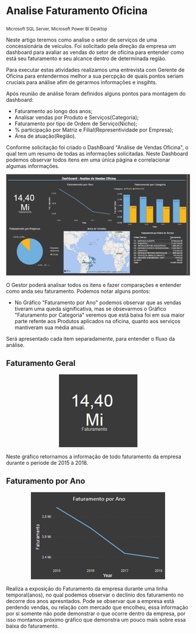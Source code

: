 # Analise Faturamento Oficina
<sub>Microsoft SQL Server, Microsoft Power BI Desktop</sub>

Neste artigo teremos como analise o setor de serviços de uma concessionária de veículos.
Foi solicitado pela direção da empresa um dashboard para avaliar as vendas do setor de oficina para entender como está seu faturamento e seu alcance dentro de determinada região.

Para executar estas atividades realizamos uma entrevista com Gerente de Oficina para entendermos melhor a sua percpção de quais pontos seriam cruciais para análise afim de gerarmos informações e insgihts.

Após reunião de análise foram definidos alguns pontos para montagem do dashboard:
* Faturamento ao longo dos anos;
* Analisar vendas por Produto e Serviços(Categoria);
* Faturamento por tipo de Ordem de Serviço(Nicho);
* % participação por Matriz e Filial(Representividade por Empresa);
* Área de atuação(Região).

Conforme solicitação foi criado o DashBoard "Análise de Vendas Oficina", o qual tem um resumo de todas as informações solicitadas. Neste Dashboard podemos observar todos itens em uma única página e correlacionar algumas informações.

<p align="center">
<img src="analise_geral.jpg">
</p>

O Gestor poderá analisar todos os itens e fazer comparações e entender como anda seu faturamento.
Podemos notar alguns pontos:
* No Gráfico "Faturamento por Ano" podemos observar que as vendas tiveram uma queda significativa, mas se obsevarmos o Gráfico "Faturamento por Categoria" veremos que está baixa foi em sua maior parte refente aos Produtos aplicados na oficina, quanto aos serviços mantiveram sua média anual.

Será apresentado cada item separadamente, para entender o fluxo da análise.

## Faturamento Geral

<p align="center">
<img src="faturamento.jpg">
</p>

Neste gráfico retornamos a informação de todo faturamento da empresa durante o periode de 2015 à 2018.

## Faturamento por Ano

<p align="center">
<img src="faturamento_ano.jpg">
</p>

Realiza a exposição do Faturamento da empresa durante uma linha temporal(anos), no qual podemos observar o declínio dos faturamento no decorre dos anos apresntados. Pode se observar que a empresa está perdendo vendas, ou relação com mercado que encolheu, essa informação por si somente não pode demonstrar o que ocorre dentro da empresa, por isso montamos próximo gráfico que demonstra um pouco mais sobre essa baixa do faturamento.
